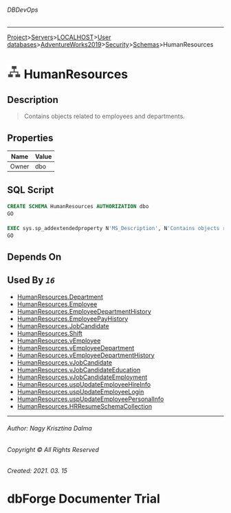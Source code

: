 ###### DBDevOps
___
[Project](../../../../../../startpage.md)>[Servers](../../../../../Servers.md)>[LOCALHOST](../../../../LOCALHOST.md)>[User databases](../../../UserDatabases.md)>[AdventureWorks2019](../../AdventureWorks2019.md)>[Security](../Security.md)>[Schemas](Schemas.md)>HumanResources


# ![logo](../../../../../../Images/schema.svg) HumanResources

## <a name="#Description"></a>Description
> Contains objects related to employees and departments.
## <a name="#Properties"></a>Properties
|Name|Value|
|---|---|
|Owner|dbo|


## <a name="#SqlScript"></a>SQL Script
```SQL
CREATE SCHEMA HumanResources AUTHORIZATION dbo
GO

EXEC sys.sp_addextendedproperty N'MS_Description', N'Contains objects related to employees and departments.', 'SCHEMA', N'HumanResources'
GO
```

## <a name="#DependsOn"></a>Depends On


## <a name="#UsedBy"></a>Used By _`16`_
- [HumanResources.Department](../../Tables/HumanResources.Department.md)
- [HumanResources.Employee](../../Tables/HumanResources.Employee.md)
- [HumanResources.EmployeeDepartmentHistory](../../Tables/HumanResources.EmployeeDepartmentHistory.md)
- [HumanResources.EmployeePayHistory](../../Tables/HumanResources.EmployeePayHistory.md)
- [HumanResources.JobCandidate](../../Tables/HumanResources.JobCandidate.md)
- [HumanResources.Shift](../../Tables/HumanResources.Shift.md)
- [HumanResources.vEmployee](../../Views/HumanResources.vEmployee.md)
- [HumanResources.vEmployeeDepartment](../../Views/HumanResources.vEmployeeDepartment.md)
- [HumanResources.vEmployeeDepartmentHistory](../../Views/HumanResources.vEmployeeDepartmentHistory.md)
- [HumanResources.vJobCandidate](../../Views/HumanResources.vJobCandidate.md)
- [HumanResources.vJobCandidateEducation](../../Views/HumanResources.vJobCandidateEducation.md)
- [HumanResources.vJobCandidateEmployment](../../Views/HumanResources.vJobCandidateEmployment.md)
- [HumanResources.uspUpdateEmployeeHireInfo](../../Programmability/Procedures/HumanResources.uspUpdateEmployeeHireInfo.md)
- [HumanResources.uspUpdateEmployeeLogin](../../Programmability/Procedures/HumanResources.uspUpdateEmployeeLogin.md)
- [HumanResources.uspUpdateEmployeePersonalInfo](../../Programmability/Procedures/HumanResources.uspUpdateEmployeePersonalInfo.md)
- [HumanResources.HRResumeSchemaCollection](../../Programmability/Types/XmlSchemaCollection/HumanResources.HRResumeSchemaCollection.md)


___
###### Author: Nagy Krisztina Dalma
###### Copyright © All Rights Reserved
###### Created: 2021. 03. 15

# dbForge Documenter Trial